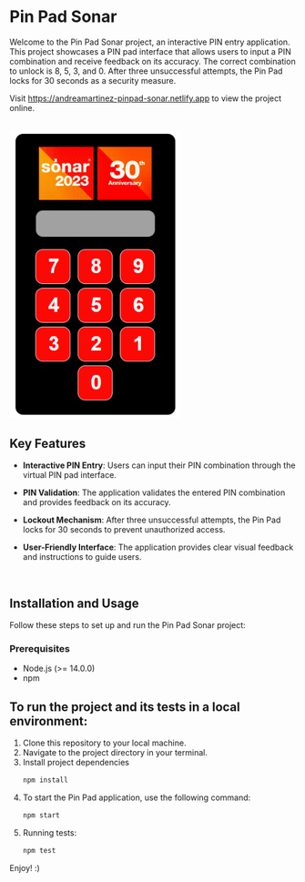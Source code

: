 # Pin Pad Sonar

Welcome to the Pin Pad Sonar project, an interactive PIN entry application. This project showcases a PIN pad interface that allows users to input a PIN combination and receive feedback on its accuracy. The correct combination to unlock is 8, 5, 3, and 0. After three unsuccessful attempts, the Pin Pad locks for 30 seconds as a security measure.

Visit https://andreamartinez-pinpad-sonar.netlify.app to view the project online.
<br>
<br>

<img src="https://github.com/AndreaBitmind/pinpad_sonar/blob/master/pinpadsonar.png?raw=true" alt="pinpad picture" width="300"/>


## Key Features

- **Interactive PIN Entry**: Users can input their PIN combination through the virtual PIN pad interface.
- **PIN Validation**: The application validates the entered PIN combination and provides feedback on its accuracy.
- **Lockout Mechanism**: After three unsuccessful attempts, the Pin Pad locks for 30 seconds to prevent unauthorized access.
- **User-Friendly Interface**: The application provides clear visual feedback and instructions to guide users.

  <br>

## Installation and Usage

Follow these steps to set up and run the Pin Pad Sonar project:

### Prerequisites

- Node.js (>= 14.0.0)
- npm


## To run the project and its tests in a local environment:

1. Clone this repository to your local machine.
2. Navigate to the project directory in your terminal.
3. Install project dependencies
    ```sh
   npm install
    ```
4. To start the Pin Pad application, use the following command:
   ```sh
   npm start
   ```
5. Running tests:
   ```sh
   npm test
    ```     

Enjoy! :)

